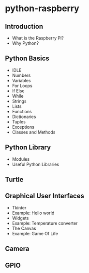 # python-raspberry

## Introduction

 - What is the Raspberry Pi?
 - Why Python?

## Python Basics

 - IDLE
 - Numbers
 - Variables
 - For Loops
 - If Else
 - While
 - Strings
 - Lists
 - Functions
 - Dictionaries
 - Tuples
 - Exceptions
 - Classes and Methods

## Python Library

 - Modules
 - Useful Python Libraries

## Turtle

## Graphical User Interfaces

 - Tkinter
 - Example: Hello world
 - Widgets
 - Example: Temperature converter
 - The Canvas
 - Example: Game Of Life

## Camera

## GPIO




